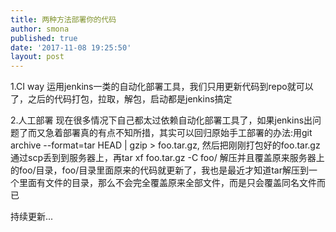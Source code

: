 ```yaml
---
title: 两种方法部署你的代码
author: smona
published: true
date: '2017-11-08 19:25:50'
layout: post
---
```


1.CI way
运用jenkins一类的自动化部署工具，我们只用更新代码到repo就可以了，之后的代码打包，拉取，解包，启动都是jenkins搞定

2.人工部署
现在很多情况下自己都太过依赖自动化部署工具了，如果jenkins出问题了而又急着部署真的有点不知所措，其实可以回归原始手工部署的办法:用git archive --format=tar HEAD | gzip > foo.tar.gz, 然后把刚刚打包好的foo.tar.gz 通过scp丢到到服务器上，再tar xf foo.tar.gz -C foo/ 解压并且覆盖原来服务器上的foo/目录，foo/目录里面原来的代码就更新了，我也是最近才知道tar解压到一个里面有文件的目录，那么不会完全覆盖原来全部文件，而是只会覆盖同名文件而已

持续更新...
